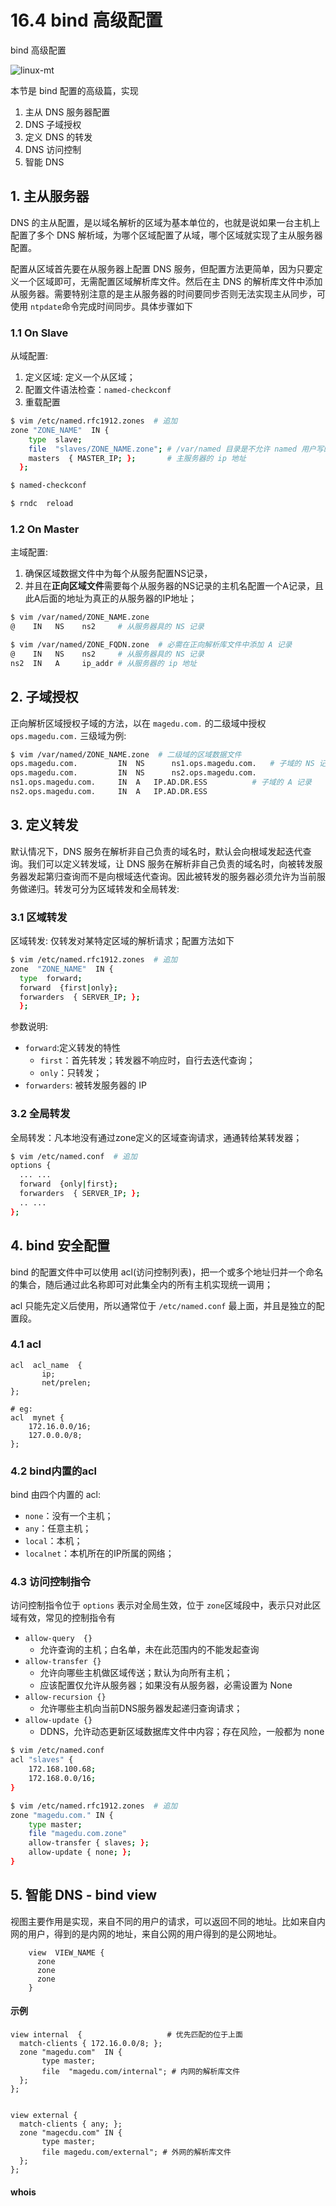 # 16.4 bind 高级配置


bind 高级配置

![linux-mt](/images/linux_mt/dns_title.jpg)
<!-- more -->

本节是 bind 配置的高级篇，实现
1. 主从 DNS 服务器配置
2. DNS  子域授权
3. 定义 DNS 的转发
4. DNS 访问控制
5. 智能 DNS

## 1. 主从服务器
DNS 的主从配置，是以域名解析的区域为基本单位的，也就是说如果一台主机上配置了多个 DNS 解析域，为哪个区域配置了从域，哪个区域就实现了主从服务器配置。

配置从区域首先要在从服务器上配置 DNS 服务，但配置方法更简单，因为只要定义一个区域即可，无需配置区域解析库文件。然后在主 DNS 的解析库文件中添加从服务器。需要特别注意的是主从服务器的时间要同步否则无法实现主从同步，可使用 `ntpdate`命令完成时间同步。具体步骤如下

### 1.1 On Slave
从域配置:
1. 定义区域: 定义一个从区域；
2. 配置文件语法检查：`named-checkconf`
3. 重载配置

```bash
$ vim /etc/named.rfc1912.zones  # 追加
zone "ZONE_NAME"  IN {
    type  slave;
    file  "slaves/ZONE_NAME.zone"; # /var/named 目录是不允许 named 用户写的
    masters  { MASTER_IP; };       # 主服务器的 ip 地址
  };

$ named-checkconf

$ rndc  reload
```

### 1.2 On Master
主域配置:
1. 确保区域数据文件中为每个从服务配置NS记录，
2. 并且在**正向区域文件**需要每个从服务器的NS记录的主机名配置一个A记录，且此A后面的地址为真正的从服务器的IP地址；

```bash
$ vim /var/named/ZONE_NAME.zone
@    IN   NS    ns2     # 从服务器具的 NS 记录

$ vim /var/named/ZONE_FQDN.zone  # 必需在正向解析库文件中添加 A 记录
@    IN   NS    ns2     # 从服务器具的 NS 记录
ns2  IN   A     ip_addr # 从服务器的 ip 地址
```

## 2. 子域授权
正向解析区域授权子域的方法，以在 `magedu.com.` 的二级域中授权 `ops.magedu.com.` 三级域为例:

```bash
$ vim /var/named/ZONE_NAME.zone  # 二级域的区域数据文件
ops.magedu.com. 		IN 	NS  	ns1.ops.magedu.com.   # 子域的 NS 记录
ops.magedu.com. 		IN 	NS  	ns2.ops.magedu.com.
ns1.ops.magedu.com. 	IN 	A 	IP.AD.DR.ESS          # 子域的 A 记录
ns2.ops.magedu.com. 	IN 	A 	IP.AD.DR.ESS
```

## 3. 定义转发
默认情况下，DNS 服务在解析非自己负责的域名时，默认会向根域发起迭代查询。我们可以定义转发域，让 DNS 服务在解析非自己负责的域名时，向被转发服务器发起第归查询而不是向根域迭代查询。因此被转发的服务器必须允许为当前服务做递归。转发可分为区域转发和全局转发:

### 3.1 区域转发
区域转发: 仅转发对某特定区域的解析请求；配置方法如下

```bash
$ vim /etc/named.rfc1912.zones  # 追加
zone  "ZONE_NAME"  IN {
  type  forward;
  forward  {first|only};
  forwarders  { SERVER_IP; };
  };
```
参数说明:
- `forward`:定义转发的特性
	- `first`：首先转发；转发器不响应时，自行去迭代查询；
	- `only`：只转发；
- `forwarders`: 被转发服务器的 IP

### 3.2 全局转发
全局转发：凡本地没有通过zone定义的区域查询请求，通通转给某转发器；

```bash
$ vim /etc/named.conf  # 追加
options {
  ... ...
  forward  {only|first};
  forwarders  { SERVER_IP; };
  .. ...
};
```

## 4. bind 安全配置
bind 的配置文件中可以使用 acl(访问控制列表)，把一个或多个地址归并一个命名的集合，随后通过此名称即可对此集全内的所有主机实现统一调用；

acl 只能先定义后使用，所以通常位于 `/etc/named.conf` 最上面，并且是独立的配置段。
### 4.1 acl

```
acl  acl_name  {
       ip;
       net/prelen;
};

# eg:
acl  mynet {
	172.16.0.0/16;
	127.0.0.0/8;
};
```

### 4.2 bind内置的acl
bind 由四个内置的 acl:
- `none`：没有一个主机；
- `any`：任意主机；
- `local`：本机；
- `localnet`：本机所在的IP所属的网络；

### 4.3 访问控制指令
访问控制指令位于 `options` 表示对全局生效，位于 `zone`区域段中，表示只对此区域有效，常见的控制指令有
- `allow-query  {}`  
    - 允许查询的主机；白名单，未在此范围内的不能发起查询
- `allow-transfer {}`  
    - 允许向哪些主机做区域传送；默认为向所有主机；
    - 应该配置仅允许从服务器；如果没有从服务器，必需设置为 None
- `allow-recursion {}`
    - 允许哪些主机向当前DNS服务器发起递归查询请求；
- `allow-update {}`
    - DDNS，允许动态更新区域数据库文件中内容；存在风险，一般都为 none

```bash
$ vim /etc/named.conf
acl "slaves" {
    172.168.100.68;
    172.168.0.0/16;
}

$ vim /etc/named.rfc1912.zones  # 追加
zone "magedu.com." IN {
    type master;
    file "magedu.com.zone"
    allow-transfer { slaves; };
    allow-update { none; };
}
```

## 5. 智能 DNS - bind view
视图主要作用是实现，来自不同的用户的请求，可以返回不同的地址。比如来自内网的用户，得到的是内网的地址，来自公网的用户得到的是公网地址。
```
	view  VIEW_NAME {
	  zone
	  zone
	  zone
	}
```

#### 示例
```
view internal  {                   # 优先匹配的位于上面
  match-clients { 172.16.0.0/8; };
  zone "magedu.com"  IN {
	   type master;
	   file  "magedu.com/internal"; # 内网的解析库文件
  };
};


view external {
  match-clients { any; };
  zone "magecdu.com" IN {
	   type master;
	   file magedu.com/external"; # 外网的解析库文件
  };
};
```

#### whois

